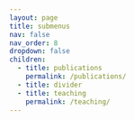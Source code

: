 ```yaml
---
layout: page
title: submenus
nav: false
nav_order: 8
dropdown: false
children:
  - title: publications
    permalink: /publications/
  - title: divider
  - title: teaching
    permalink: /teaching/
---
```

